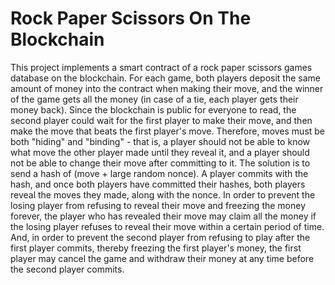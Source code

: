 # Rock Paper Scissors On The Blockchain

This project implements a smart contract of a rock paper scissors games database on the blockchain. For each game, both players deposit the same amount of money into the contract when making their move, and the winner of the game gets all the money (in case of a tie, each player gets their money back).
Since the blockchain is public for everyone to read, the second player could wait for the first player to make their move, and then make the move that beats the first player's move. Therefore, moves must be both "hiding" and "binding" - that is, a player should not be able to know what move the other player made until they reveal it, and a player should not be able to change their move after committing to it. The solution is to send a hash of (move + large random nonce). A player commits with the hash, and once both players have committed their hashes, both players reveal the moves they made, along with the nonce.
In order to prevent the losing player from refusing to reveal their move and freezing the money forever, the player who has revealed their move may claim all the money if the losing player refuses to reveal their move within a certain period of time.
And, in order to prevent the second player from refusing to play after the first player commits, thereby freezing the first player's money, the first player may cancel the game and withdraw their money at any time before the second player commits.
